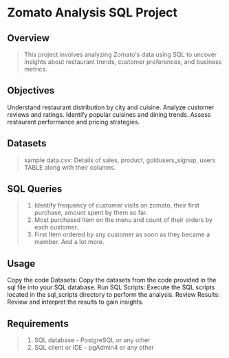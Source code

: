 # Zomato Analysis SQL Project
## Overview
>This project involves analyzing Zomato's data using SQL to uncover insights about restaurant trends, customer preferences, and business metrics.

## Objectives
Understand restaurant distribution by city and cuisine.
Analyze customer reviews and ratings.
Identify popular cuisines and dining trends.
Assess restaurant performance and pricing strategies.

## Datasets
>sample data.csv: Details of sales, product, goldusers_signup, users TABLE along with their columns.

## SQL Queries
>1. Identify frequency of customer visits on zomato, their first purchase, amount spent by them so far.
>2. Most purchased item on the menu and count of their orders  by each customer.
>3. First Item ordered by any customer as soon as they became a member.
> And a lot more. 

## Usage
Copy the code Datasets: Copy the datasets from the code provided in the sql file into your SQL database.
Run SQL Scripts: Execute the SQL scripts located in the sql_scripts directory to perform the analysis.
Review Results: Review and interpret the results to gain insights.

## Requirements
>1. SQL database - PostgreSQL or any other
>2. SQL client or IDE - pgAdmin4 or any other
